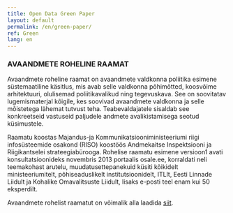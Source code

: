 ```yaml
---
title: Open Data Green Paper
layout: default
permalink: /en/green-paper/
ref: Green
lang: en
---
```

### AVAANDMETE ROHELINE RAAMAT
Avaandmete roheline raamat on avaandmete valdkonna poliitika esimene süstemaatiline käsitlus, mis avab selle valdkonna põhimõtted, koosvõime arhitektuuri, olulisemad poliitikavalikud ning tegevuskava. See on soovitatav lugemismaterjal kõigile, kes soovivad avaandmete valdkonna ja selle mõistetega lähemat tutvust teha. Teabevaldajatele sisaldab see konkreetseid vastuseid paljudele andmete avalikistamisega seotud küsimustele.

Raamatu koostas Majandus-ja Kommunikatsiooniministeeriumi riigi infosüsteemide osakond (RISO) koostöös Andmekaitse Inspektsiooni ja Riigikantselei strateegiabürooga. Rohelise raamatu esimene versioon1 avati konsultatsioonideks novembris 2013 portaalis osale.ee, korraldati neli teemakohast arutelu, muudatusettepanekuid küsiti kõikidelt ministeeriumitelt, põhiseaduslikelt institutsioonidelt, ITLlt, Eesti Linnade Liidult ja Kohalike Omavalitsuste Liidult, lisaks e-posti teel enam kui 50 eksperdilt.

Avaandmete rohelist raamatut on võimalik alla laadida [siit](https://www.mkm.ee/sites/default/files/avaliku-teabe-masinloetava-avalikustamise-roheline-raamat-20141125_0.odt).
